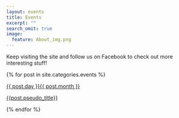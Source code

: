```yaml
---
layout: events
title: Events
excerpt: ""
search_omit: true
image:
  feature: About_img.png
---
```


Keep visiting the site and follow us on Facebook to check out more interesting stuff!

{% for post in site.categories.events %}

<div class="row rect col-sm-12 col-xs-12" style="background: {% if post.status == 'Finished' %} #9e9e9e {% elsif post.status == 'Nearest'%} #7cbf5b {% elsif post.status == 'Future'  %}  #ffffff {% endif %}">

 <a href="{{ site.url }}{{ post.url }}">
  <div class="col-sm-1 col-xs-0"></div>
  <div class="col-sm-2 col-xs-2">
<div class="date">
   	<p>{{ post.day }}<span>{{ post.month }}</span></p>
   </div>
  </div>
  <div class="col-sm-9 col-xs-10">
   <p class="event"> {{post.pseudo_title}}  </p>
  </div>
  </a>
</div>


{% endfor %}




<!--






<div class="fb-page" data-href="https://www.facebook.com/mnpiitb" data-tabs="timeline" data-small-header="false" data-adapt-container-width="true" data-hide-cover="false" data-show-facepile="true"><blockquote cite="https://www.facebook.com/mnpiitb" class="fb-xfbml-parse-ignore"><a href="https://www.facebook.com/mnpiitb">Maths and Physics Club, IIT Bombay</a></blockquote></div>

-->
